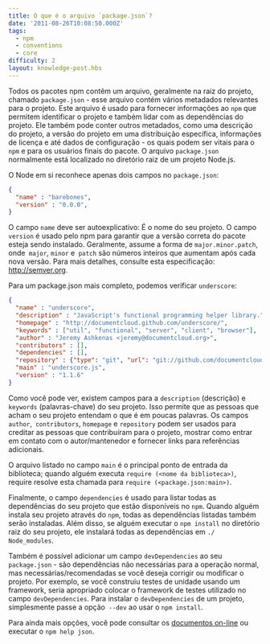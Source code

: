 ```yaml
---
title: O que é o arquivo `package.json`?
date: '2011-08-26T10:08:50.000Z'
tags:
  - npm
  - conventions
  - core
difficulty: 2
layout: knowledge-post.hbs
---
```


Todos os pacotes npm contêm um arquivo, geralmente na raiz do projeto, chamado `package.json` - esse arquivo contém vários metadados relevantes para o projeto. Este arquivo é usado para fornecer informações ao `npm` que permitem identificar o projeto e também lidar com as dependências do projeto. Ele também pode conter outros metadados, como uma descrição do projeto, a versão do projeto em uma distribuição específica, informações de licença e até dados de configuração - os quais podem ser vitais para o `npm` e para os usuários finais do pacote. O arquivo `package.json` normalmente está localizado no diretório raiz de um projeto Node.js.

O Node em si reconhece apenas dois campos no `package.json`:

```json
{
  "name" : "barebones",
  "version" : "0.0.0",
}
```

O campo `name` deve ser autoexplicativo: É o nome do seu projeto. O campo `version` é usado pelo npm para garantir que a versão correta do pacote esteja sendo instalado. Geralmente, assume a forma de `major.minor.patch`, onde` major`, `minor` e` patch` são números inteiros que aumentam após cada nova versão. Para mais detalhes, consulte esta especificação: http://semver.org.

Para um package.json mais completo, podemos verificar `underscore`:

```json
{
  "name" : "underscore",
  "description" : "JavaScript's functional programming helper library.",
  "homepage" : "http://documentcloud.github.com/underscore/",
  "keywords" : ["util", "functional", "server", "client", "browser"],
  "author" : "Jeremy Ashkenas <jeremy@documentcloud.org>",
  "contributors" : [],
  "dependencies" : [],
  "repository" : {"type": "git", "url": "git://github.com/documentcloud/underscore.git"},
  "main" : "underscore.js",
  "version" : "1.1.6"
}
```

Como você pode ver, existem campos para a `description` (descrição) e `keywords` (palavras-chave) do seu projeto. Isso permite que as pessoas que acham o seu projeto entendam o que é em poucas palavras. Os campos `author`,` contributors`, `homepage` e `repository` podem ser usados ​​para creditar as pessoas que contribuíram para o projeto, mostrar como entrar em contato com o autor/mantenedor e fornecer links para referências adicionais.

O arquivo listado no campo `main` é o principal ponto de entrada da biblioteca; quando alguém executa `require (<nome da biblioteca>)`, require resolve esta chamada para `require (<package.json:main>)`.

Finalmente, o campo `dependencies` é usado para listar todas as dependências do seu projeto que estão disponíveis no `npm`. Quando alguém instala seu projeto através do `npm`, todas as dependências listadas também serão instaladas. Além disso, se alguém executar o `npm install` no diretório raiz do seu projeto, ele instalará todas as dependências em `./ Node_modules`.

Também é possível adicionar um campo `devDependencies` ao seu `package.json` - são dependências não necessárias para a operação normal, mas necessárias/recomendadas se você deseja corrigir ou modificar o projeto. Por exemplo, se você construiu testes de unidade usando um framework, seria apropriado colocar o framework de testes utilizado no campo `devDependencies`. Para instalar o `devDependencies` de um projeto, simplesmente passe a opção` --dev` ao usar o `npm install`.

Para ainda mais opções, você pode consultar os [documentos on-line](https://docs.npmjs.com/files/package.json) ou executar o `npm help json`.
